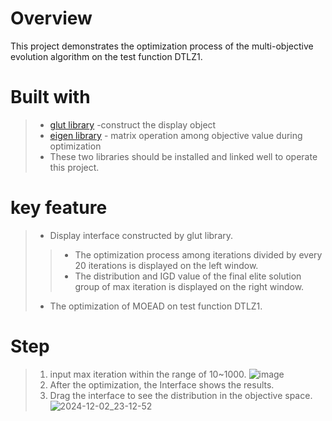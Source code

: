# **Overview**
This project demonstrates the optimization process of the multi-objective evolution algorithm on the test function DTLZ1.

# **Built with**
> * [glut library](https://www.opengl.org/resources/libraries/glut/glut_downloads.php) -construct the display object
> * [eigen library](https://eigen.tuxfamily.org/index.php?title=Main_Page) - matrix operation among objective value during optimization
> * These two libraries should be installed and linked well to operate this project.


# **key feature**
> * Display interface constructed by glut library.
>> * The optimization process among iterations divided by every 20 iterations is displayed on the left window.
>> * The distribution and IGD value of the final elite solution group of max iteration is displayed on the right window.
> * The optimization of MOEAD on test function DTLZ1.
# **Step**
> 1. input max iteration within the range of 10~1000.
![image](https://github.com/user-attachments/assets/348cf57a-7735-4afa-b32b-8ff55469c12f)
> 2. After the optimization, the Interface shows the results.
> 3. Drag the interface to see the distribution in the objective space.
![2024-12-02_23-12-52](https://github.com/user-attachments/assets/d8af2c74-d4b9-4442-bff5-ee28eac9efeb)
